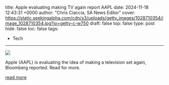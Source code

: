 title: Apple evaluating making TV again report AAPL
date: 2024-11-18 12:43:31 +0000
author: "Chris Ciaccia, SA News Editor"
cover: https://static.seekingalpha.com/cdn/s3/uploads/getty_images/1028710354/image_1028710354.jpg?io=getty-c-w750
draft: false
top: false
type: post
hide: false
toc: false
tags:
  - Tech
---

![](https://static.seekingalpha.com/cdn/s3/uploads/getty_images/1028710354/image_1028710354.jpg?io=getty-c-w750)

Apple (AAPL) is evaluating the idea of making a television set again, Bloomberg reported. Read for more.

[read more](https://seekingalpha.com/news/4301830-apple-evaluating-making-tv-again-report)
